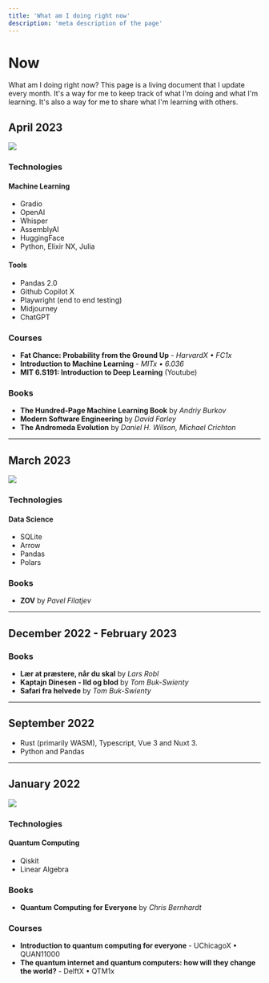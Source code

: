 ```yaml
---
title: 'What am I doing right now'
description: 'meta description of the page'
---
```


# Now

What am I doing right now? This page is a living document that I update every month. It's a way for me to keep track of what I'm doing and what I'm learning. It's also a way for me to share what I'm learning with others.
<!-- Content of the page -->
## April 2023

<img src="img/ai.jpg" class="lg:w-72 md:w-48 w-32 float-right rounded-lg">

### Technologies


#### Machine Learning

- Gradio
- OpenAI
- Whisper
- AssemblyAI
- HuggingFace
- Python, Elixir NX, Julia



#### Tools

- Pandas 2.0
- Github Copilot X
- Playwright (end to end testing)
- Midjourney
- ChatGPT
### Courses

- __Fat Chance: Probability from the Ground Up__ - _HarvardX • FC1x_
- __Introduction to Machine Learning__ - _MITx • 6.036_
- __MIT 6.S191: Introduction to Deep Learning__ (Youtube)

### Books

- __The Hundred-Page Machine Learning Book__ by _Andriy Burkov_
- __Modern Software Engineering__ by _David Farley_
- __The Andromeda Evolution__ by _Daniel H. Wilson, Michael Crichton_

---

## March 2023

<img src="img/python.jpg" class="lg:w-72 md:w-48 w-32 float-right rounded-lg">

### Technologies

#### Data Science

- SQLite
- Arrow
- Pandas
- Polars

### Books

- __ZOV__ by _Pavel Filatjev_

---

## December 2022 - February 2023

### Books

- __Lær at præstere, når du skal__ by _Lars Robl_
- __Kaptajn Dinesen - Ild og blod__ by _Tom Buk-Swienty_
- __Safari fra helvede__ by _Tom Buk-Swienty_

---
## September 2022

- Rust (primarily WASM), Typescript, Vue 3 and Nuxt 3.
- Python and Pandas

---
## January 2022

<img src="img/qc.jpg" class="lg:w-72 md:w-48 w-32 float-right rounded-lg">

### Technologies
#### Quantum Computing

- Qiskit
- Linear Algebra
### Books

- __Quantum Computing for Everyone__ by _Chris Bernhardt_


### Courses

- __Introduction to quantum computing for everyone__ - UChicagoX • QUAN11000
- __The quantum internet and quantum computers: how will they change the world?__ - DelftX • QTM1x
